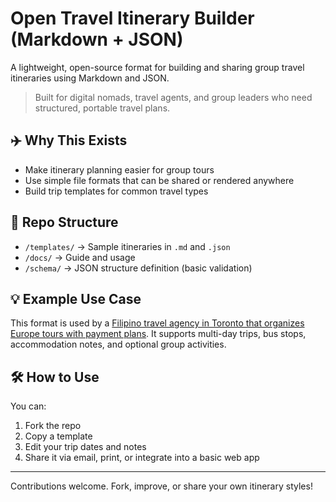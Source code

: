 # Open Travel Itinerary Builder (Markdown + JSON)

A lightweight, open-source format for building and sharing group travel itineraries using Markdown and JSON.

> Built for digital nomads, travel agents, and group leaders who need structured, portable travel plans.

## ✈️ Why This Exists

- Make itinerary planning easier for group tours
- Use simple file formats that can be shared or rendered anywhere
- Build trip templates for common travel types

## 📁 Repo Structure

- `/templates/` → Sample itineraries in `.md` and `.json`
- `/docs/` → Guide and usage
- `/schema/` → JSON structure definition (basic validation)

## 💡 Example Use Case

This format is used by a [Filipino travel agency in Toronto that organizes Europe tours with payment plans](https://reliabletours.systeme.io). It supports multi-day trips, bus stops, accommodation notes, and optional group activities.

## 🛠️ How to Use

You can:
1. Fork the repo
2. Copy a template
3. Edit your trip dates and notes
4. Share it via email, print, or integrate into a basic web app

---

Contributions welcome. Fork, improve, or share your own itinerary styles!
